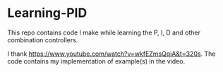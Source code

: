 # Learning-PID

This repo contains code I make while learning the P, I, D and other combination controllers.

I thank https://www.youtube.com/watch?v=wkfEZmsQqiA&t=320s. The code contains my implementation of example(s) in the video.
